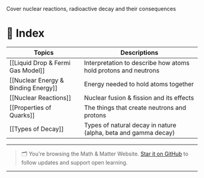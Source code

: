 Cover nuclear reactions, radioactive decay and their consequences

# 🧭 Index

| Topics                              | Descriptions                                                   |
| ----------------------------------- | -------------------------------------------------------------- |
| [[Liquid Drop & Fermi Gas Model]]   | Interpretation to describe how atoms hold protons and neutrons |
| [[Nuclear Energy & Binding Energy]] | Energy needed to hold atoms together                           |
| [[Nuclear Reactions]]               | Nuclear fusion & fission and its effects                       |
| [[Properties of Quarks]]            | The things that create neutrons and protons                    |
| [[Types of Decay]]                  | Types of natural decay in nature (alpha, beta and gamma decay) |


---

> 🗂️ You're browsing the Math & Matter Website. [Star it on GitHub](https://github.com/rajeevphysics/Obsidan-Thinkbook) to follow updates and support open learning.

---
